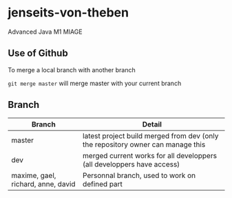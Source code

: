 jenseits-von-theben
===================

Advanced Java M1 MIAGE

Use of Github
--------------

To merge a local branch with another branch

`git merge master` will merge master with your current branch


Branch
-------
| Branch	  | Detail |
| ------------- | ------------- |
| master  | latest project build merged from dev (only the repository owner can manage this  |
| dev  | merged current works for all developpers (all developpers have access)  |
| maxime, gael, richard, anne, david | Personnal branch, used to work on defined part |

